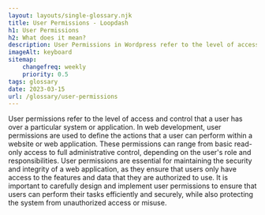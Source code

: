 ```yaml
--- 
layout: layouts/single-glossary.njk
title: User Permissions - Loopdash
h1: User Permissions
h2: What does it mean?
description: User Permissions in Wordpress refer to the level of access and control a user has over the website's content and functionality.
imageAlt: keyboard
sitemap:
	changefreq: weekly
	priority: 0.5
tags: glossary
date: 2023-03-15
url: /glossary/user-permissions
---
```


User permissions refer to the level of access and control that a user has over a particular system or application. In web development, user permissions are used to define the actions that a user can perform within a website or web application. These permissions can range from basic read-only access to full administrative control, depending on the user's role and responsibilities. User permissions are essential for maintaining the security and integrity of a web application, as they ensure that users only have access to the features and data that they are authorized to use. It is important to carefully design and implement user permissions to ensure that users can perform their tasks efficiently and securely, while also protecting the system from unauthorized access or misuse.
